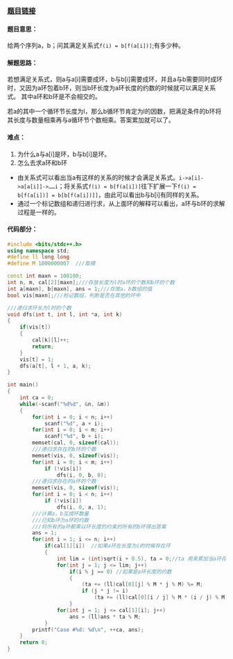 
### [题目链接](http://acm.hdu.edu.cn/showproblem.php?pid=6038)

#### 题目意思： ####

给两个序列a，b；问其满足关系式`f(i) = b[f(a[i])]`;有多少种。

#### 解题思路： ####

若想满足关系式，则a与a[i]需要成环，b与b[i]需要成环，并且a与b需要同时成环时，又因为a环包着b环，则当b环长度为a环长度的约数的时候就可以满足关系式。
其中a环和b环是不会相交的。

若a的其中一个循环节长度为l，那么b循环节肯定为l的因数，把满足条件的b环将其长度与数量相乘再与a循环节个数相乘。答案累加就可以了。

#### 难点： ####

1. 为什么a与a[i]是环，b与b[i]是环。
2. 怎么去求a环和b环

- 由关系式可以看出当a有这样的关系的时候才会满足关系式。`i->a[i]->a[a[i]]->……i`；将关系式`f(i) = b[f(a[i])]`往下扩展一下`f(i) = b[f(a[i])] = b[b[f(a[i])]]`，由此可以看出b与b[i]有同样的关系。
- 通过一个标记数组和递归进行求，从上面环的解释可以看出，a环与b环的求解过程是一样的。

#### 代码部分： ####

```cpp
#include <bits/stdc++.h>
using namespace std;
#define ll long long
#define M 1000000007  ///取模

const int maxn = 100100;
int n, m, cal[2][maxn];///存放长度为l时a环的个数和b环的个数
int a[maxn], b[maxn], ans = 1;///存放a，b数组的值
bool vis[maxn];///标记数组，判断是否在其他的环中

///递归求环长为l时的个数
void dfs(int t, int l, int *a, int k)
{
    if(vis[t])
    {
        cal[k][l]++;
        return;
    }
    vis[t] = 1;
    dfs(a[t], l + 1, a, k);
}

int main()
{
    int ca = 0;
    while(~scanf("%d%d", &n, &m))
    {
        for(int i = 0; i < n; i++)
            scanf("%d", a + i);
        for(int i = 0; i < m; i++)
            scanf("%d", b + i);
        memset(cal, 0, sizeof(cal));
        ///递归求存在的b环的个数
        memset(vis, 0, sizeof(vis));
        for(int i = 0; i < m; i++)
            if (!vis[i])
                dfs(i, 0, b, 0);
        ///递归求存在的a环的个数
        memset(vis, 0, sizeof(vis));
        for(int i = 0; i < n; i++)
            if (!vis[i])
                dfs(i, 0, a, 1);
        ///计算a，b互成环数量
        ///已知b环为a环的约数
        ///将所有的a环都乘以环长度的约束的所有的b环得出答案
        ans = 1;
        for(int i = 1; i <= n; i++)
            if(cal[1][i])  //如果a环在长度为i的时候存在环
            {
                int lim = (int)sqrt(i + 0.5), ta = 0;//ta 用来累加当a环存在的时候b环的总数
                for(int j = 1; j <= lim; j++)
                    if(i % j == 0) //如果是a环长度的约数
                    {
                        (ta += (ll)cal[0][j] % M * j % M) %= M;
                        if (j * j != i)
                            (ta += (ll)cal[0][i / j] % M * (i / j) % M) %= M;
                    }
                for(int j = 1; j <= cal[1][i]; j++)
                    ans = (ll)ans * ta % M;
            }
        printf("Case #%d: %d\n", ++ca, ans);
    }
    return 0;
}
```

